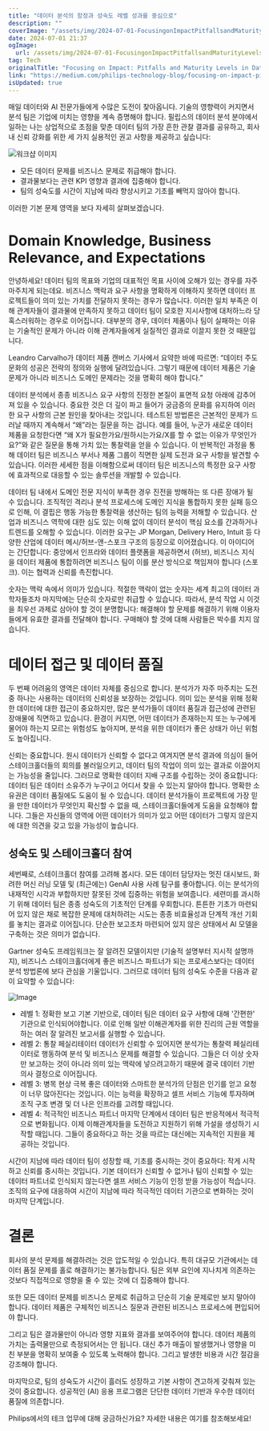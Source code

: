 ```yaml
---
title: "데이터 분석의 함정과 성숙도 레벨 성과를 중심으로"
description: ""
coverImage: "/assets/img/2024-07-01-FocusingonImpactPitfallsandMaturityLevelsinDataAnalytics_0.png"
date: 2024-07-01 21:37
ogImage: 
  url: /assets/img/2024-07-01-FocusingonImpactPitfallsandMaturityLevelsinDataAnalytics_0.png
tag: Tech
originalTitle: "Focusing on Impact: Pitfalls and Maturity Levels in Data Analytics"
link: "https://medium.com/philips-technology-blog/focusing-on-impact-pitfalls-and-maturity-levels-in-data-analytics-d47698235094"
isUpdated: true
---
```






매일 데이터와 AI 전문가들에게 수많은 도전이 찾아옵니다. 기술의 영향력이 커지면서 분석 팀은 기업에 미치는 영향을 계속 증명해야 합니다. 필립스의 데이터 분석 분야에서 일하는 나는 상업적으로 초점을 맞춘 데이터 팀의 가장 흔한 관찰 결과를 공유하고, 회사 내 신뢰 강화를 위한 세 가지 실용적인 권고 사항을 제공하고 싶습니다:

![워크샵 이미지](위치/2024-07-01-FocusingonImpactPitfallsandMaturityLevelsinDataAnalytics_0.png)

- 모든 데이터 문제를 비즈니스 문제로 취급해야 합니다.
- 결과물보다는 관련 KPI 영향과 결과에 집중해야 합니다.
- 팀의 성숙도를 시간이 지남에 따라 향상시키고 기초를 빼먹지 않아야 합니다.

이러한 기본 문제 영역을 보다 자세히 살펴보겠습니다.

<div class="content-ad"></div>

# Domain Knowledge, Business Relevance, and Expectations

안녕하세요! 데이터 팀의 목표와 기업의 대표적인 목표 사이에 오해가 있는 경우를 자주 마주치게 되는데요. 비즈니스 맥락과 요구 사항을 명확하게 이해하지 못하면 데이터 프로젝트들이 의미 있는 가치를 전달하지 못하는 경우가 많습니다. 이러한 일치 부족은 이해 관계자들이 결과물에 만족하지 못하고 데이터 팀이 모호한 지시사항에 대처하느라 당혹스러워하는 경우로 이어집니다. 대부분의 경우, 데이터 제품이나 팀이 실패하는 이유는 기술적인 문제가 아니라 이해 관계자들에게 실질적인 결과로 이끌지 못한 것 때문입니다.

Leandro Carvalho가 데이터 제품 캔버스 기사에서 요약한 바에 따르면:
“데이터 주도 문화의 성공은 전략의 정의와 실행에 달려있습니다. 그렇기 때문에 데이터 제품은 기술 문제가 아니라 비즈니스 도메인 문제라는 것을 명확히 해야 합니다.”

데이터 분석에서 종종 비즈니스 요구 사항의 진정한 본질이 표면적 요청 아래에 감추어져 있을 수 있습니다. 중요한 것은 더 깊이 파고 들어가 궁금증의 문화를 유지하여 이러한 요구 사항의 근본 원인을 찾아내는 것입니다. 테스트된 방법론은 근본적인 문제가 드러날 때까지 계속해서 “왜”라는 질문을 하는 겁니다. 예를 들어, 누군가 새로운 데이터 제품을 요청한다면 “왜 X가 필요한가요/원하시는가요/X를 할 수 없는 이유가 무엇인가요?”와 같은 질문을 통해 가치 있는 통찰력을 얻을 수 있습니다. 이 반복적인 과정을 통해 데이터 팀은 비즈니스 부서나 제품 그룹이 직면한 실제 도전과 요구 사항을 발견할 수 있습니다. 이러한 세세한 점을 이해함으로써 데이터 팀은 비즈니스의 특정한 요구 사항에 효과적으로 대응할 수 있는 솔루션을 개발할 수 있습니다.

<div class="content-ad"></div>

데이터 팀 내에서 도메인 전문 지식이 부족한 경우 진전을 방해하는 또 다른 장애가 될 수 있습니다. 조직적인 격리나 분석 프로세스에 도메인 지식을 통합하지 못한 실패 등으로 인해, 이 결핍은 행동 가능한 통찰력을 생산하는 팀의 능력을 저해할 수 있습니다. 산업과 비즈니스 역학에 대한 심도 있는 이해 없이 데이터 분석이 핵심 요소를 간과하거나 트렌드를 오해할 수 있습니다. 이러한 요구는 JP Morgan, Delivery Hero, Intuit 등 다양한 산업에 데이터 메시/허브-앤-스포크 구조의 등장으로 이어졌습니다. 이 아이디어는 간단합니다: 중앙에서 인프라와 데이터 플랫폼을 제공하면서 (허브), 비즈니스 지식을 데이터 제품에 통합하려면 비즈니스 팀이 이를 분산 방식으로 책임져야 합니다 (스포크). 이는 협력과 신뢰를 촉진합니다.

숫자는 맥락 속에서 의미가 있습니다. 적절한 맥락이 없는 숫자는 세계 최고의 데이터 과학자들조차 마지막에는 단순히 숫자로만 취급할 수 있습니다. 따라서, 분석 작업 시 이것을 최우선 과제로 삼아야 할 것이 분명합니다: 해결해야 할 문제를 해결하기 위해 이용자들에게 유효한 결과를 전달해야 합니다. 구매해야 할 것에 대해 사람들은 박수를 치지 않습니다.

# 데이터 접근 및 데이터 품질

두 번째 어려움의 영역은 데이터 자체를 중심으로 합니다. 분석가가 자주 마주치는 도전 중 하나는 사용하는 데이터의 신뢰성을 보장하는 것입니다. 의미 있는 분석을 위해 정확한 데이터에 대한 접근이 중요하지만, 많은 분석가들이 데이터 품질과 접근성에 관련된 장애물에 직면하고 있습니다. 환경이 커지면, 어떤 데이터가 존재하는지 또는 누구에게 물어야 하는지 모르는 위험성도 높아지며, 분석을 위한 데이터가 좋은 상태가 아닌 위험도 높아집니다.

<div class="content-ad"></div>

신뢰는 중요합니다. 원시 데이터가 신뢰할 수 없다고 여겨지면 분석 결과에 의심이 들어 스테이크홀더들의 회의를 불러일으키고, 데이터 팀의 작업이 의미 있는 결과로 이끌어지는 가능성을 줄입니다. 그러므로 명확한 데이터 지배 구조를 수립하는 것이 중요합니다: 데이터 팀은 데이터 소유주가 누구이고 어디서 찾을 수 있는지 알아야 합니다. 명확한 소유권은 데이터 품질에도 도움이 될 수 있습니다. 데이터 분석가들이 프로젝트에 가장 믿을 만한 데이터가 무엇인지 확신할 수 없을 때, 스테이크홀더들에게 도움을 요청해야 합니다. 그들은 자신들의 영역에 어떤 데이터가 의미가 있고 어떤 데이터가 그렇지 않은지에 대한 의견을 갖고 있을 가능성이 높습니다.

## 성숙도 및 스테이크홀더 참여

세번째로, 스테이크홀더 참여를 고려해 봅시다. 모든 데이터 담당자는 멋진 대시보드, 화려한 머신 러닝 모델 및 (최근에는) GenAI 사용 사례 탐구를 좋아합니다. 이는 분석가의 내재적인 시각과 부합하지만 잘못된 것에 집중하는 위험을 보여줍니다. 세련미를 과시하기 위해 데이터 팀은 종종 성숙도의 기초적인 단계를 우회합니다. 튼튼한 기초가 마련되어 있지 않은 채로 복잡한 문제에 대처하려는 시도는 종종 비효율성과 단계적 개선 기회를 놓치는 결과로 이어집니다. 단순한 보고조차 마련되어 있지 않은 상태에서 AI 모델을 구축하는 것은 의미가 없습니다.

Gartner 성숙도 프레임워크는 잘 알려진 모델이지만 (기술적 설명부터 지시적 설명까지), 비즈니스 스테이크홀더에게 좋은 비즈니스 파트너가 되는 프로세스보다는 데이터 분석 방법론에 보다 관심을 기울입니다. 그러므로 데이터 팀의 성숙도 수준을 다음과 같이 요약할 수 있습니다:

<div class="content-ad"></div>

![Image](/assets/img/2024-07-01-FocusingonImpactPitfallsandMaturityLevelsinDataAnalytics_1.png)  

- 레벨 1: 정확한 보고
기본 기반으로, 데이터 팀은 데이터 요구 사항에 대해 '간편한' 기관으로 인식되어야합니다. 이로 인해 일반 이해관계자를 위한 진리의 근원 역할을 하는 여러 잘 알려진 보고서를 실행할 수 있습니다.
- 레벨 2: 통찰 페실리테이터
데이터가 신뢰할 수 있어지면 분석가는 통찰력 페실리테이터로 행동하여 분석 및 비즈니스 문제를 해결할 수 있습니다. 그들은 더 이상 숫자만 보고하는 것이 아니라 의미 있는 맥락에 넣으려고하기 때문에 결국 데이터 기반 의사 결정으로 이어집니다.
- 레벨 3: 병목 현상 극복
좋은 데이터와 스마트한 분석가의 단점은 인기를 얻고 요청이 너무 많아진다는 것입니다. 이는 능력을 확장하고 셀프 서비스 기능에 투자하며 조직 구조 변경 및 더 나은 인프라를 고려할 때입니다.
- 레벨 4: 적극적인 비즈니스 파트너
마지막 단계에서 데이터 팀은 반응적에서 적극적으로 변화됩니다. 이제 이해관계자들을 도전하고 지원하기 위해 가설을 생성하기 시작할 때입니다. 그들이 중요하다고 하는 것을 따르는 대신에는 지속적인 지원을 제공하는 것입니다.

시간이 지남에 따라 데이터 팀이 성장할 때, 기초를 중시하는 것이 중요하다: 작게 시작하고 신뢰를 중시하는 것입니다. 기본 데이터가 신뢰할 수 없거나 팀이 신뢰할 수 있는 데이터 파트너로 인식되지 않는다면 셀프 서비스 기능이 인정 받을 가능성이 적습니다. 조직의 요구에 대응하여 시간이 지남에 따라 적극적인 데이터 기관으로 변화하는 것이 마지막 단계입니다. 

# 결론

<div class="content-ad"></div>

회사의 분석 문제를 해결하려는 것은 압도적일 수 있습니다. 특히 대규모 기관에서는 데이터 품질 문제를 홀로 해결하기는 불가능합니다. 팀은 외부 요인에 지나치게 의존하는 것보다 직접적으로 영향을 줄 수 있는 것에 더 집중해야 합니다.

또한 모든 데이터 문제를 비즈니스 문제로 취급하고 단순히 기술 문제로만 보지 말아야 합니다. 데이터 제품은 구체적인 비즈니스 질문과 관련된 비즈니스 프로세스에 편입되어야 합니다.

그리고 팀은 결과물만이 아니라 영향 지표와 결과를 보여주어야 합니다. 데이터 제품의 가치는 출력물만으로 측정되어서는 안 됩니다. 대신 추가 매출이 발생했거나 영향을 미친 부분을 명확히 보여줄 수 있도록 노력해야 합니다. 그리고 발생한 비용과 시간 절감을 강조해야 합니다.

마지막으로, 팀의 성숙도가 시간이 흘러도 성장하고 기본 사항이 견고하게 갖춰져 있는 것이 중요합니다. 성공적인 (AI) 응용 프로그램은 단단한 데이터 기반과 우수한 데이터 품질에 의존합니다.

<div class="content-ad"></div>

Philips에서의 테크 업무에 대해 궁금하신가요? 자세한 내용은 여기를 참조해보세요!